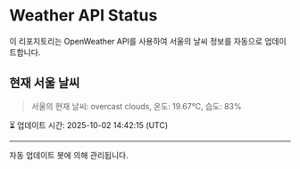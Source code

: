 
# Weather API Status

이 리포지토리는 OpenWeather API를 사용하여 서울의 날씨 정보를 자동으로 업데이트합니다.

## 현재 서울 날씨
> 서울의 현재 날씨: overcast clouds, 온도: 19.67°C, 습도: 83%

⏳ 업데이트 시간: 2025-10-02 14:42:15 (UTC)

---
자동 업데이트 봇에 의해 관리됩니다.

